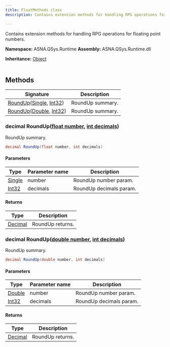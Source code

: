 ```yaml
---
title: FloatMethods class
description: Contains extension methods for handling RPG operations for floating point numbers.

---
```


Contains extension methods for handling RPG operations for floating point numbers.

**Namespace:** ASNA.QSys.Runtime
**Assembly:** ASNA.QSys.Runtime.dll

**Inheritance:** [Object](https://docs.microsoft.com/en-us/dotnet/api/system.object)
<br>
<br>

## Methods

| Signature | Description |
| --- | --- |
| [RoundUp](#decimal-roundupfloat-number-int-decimals)([Single](https://learn.microsoft.com/en-us/dotnet/api/system.single?view=net-8.0), [Int32](https://docs.microsoft.com/en-us/dotnet/api/system.int32)) | RoundUp summary.
| [RoundUp](#decimal-roundupdouble-number-int-decimals)([Double](https://learn.microsoft.com/en-us/dotnet/api/system.double?view=net-8.0), [Int32](https://docs.microsoft.com/en-us/dotnet/api/system.int32)) | RoundUp summary.

### decimal RoundUp([float number](https://learn.microsoft.com/en-us/dotnet/csharp/language-reference/builtin-types/floating-point-numeric-types), [int decimals](https://learn.microsoft.com/en-us/dotnet/csharp/language-reference/builtin-types/integral-numeric-types))

RoundUp summary.

```cs
decimal RoundUp(float number, int decimals)
```

#### Parameters

| Type | Parameter name | Description
| --- | --- | ---
| [Single](https://learn.microsoft.com/en-us/dotnet/api/system.single?view=net-8.0) | number | RoundUp number param.
| [Int32](https://docs.microsoft.com/en-us/dotnet/api/system.int32) | decimals | RoundUp decimals param.

#### Returns

| Type | Description
| --- | ---
| [Decimal](https://docs.microsoft.com/en-us/dotnet/api/system.decimal) | RoundUp returns.

### decimal RoundUp([double number](https://learn.microsoft.com/en-us/dotnet/csharp/language-reference/builtin-types/floating-point-numeric-types), [int decimals](https://learn.microsoft.com/en-us/dotnet/csharp/language-reference/builtin-types/integral-numeric-types))

RoundUp summary.

```cs
decimal RoundUp(double number, int decimals)
```

#### Parameters

| Type | Parameter name | Description
| --- | --- | ---
| [Double](https://learn.microsoft.com/en-us/dotnet/api/system.double?view=net-8.0) | number | RoundUp number param.
| [Int32](https://docs.microsoft.com/en-us/dotnet/api/system.int32) | decimals | RoundUp decimals param.

#### Returns

| Type | Description
| --- | ---
| [Decimal](https://docs.microsoft.com/en-us/dotnet/api/system.decimal) | RoundUp returns.
